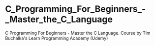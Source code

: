 # C_Programming_For_Beginners_-_Master_the_C_Language
C Programming For Beginners - Master the C Language. Course by Tim Buchalka's Learn Programming Academy (Udemy)
